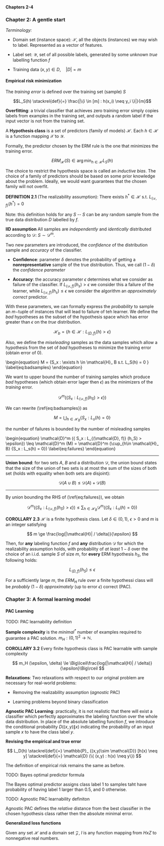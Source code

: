 **Chapters 2-4**

### Chapter 2: A gentle start

*Terminology:*

- Domain set (instance space): $\mathcal{X}$, all the objects (instances) we may wish to label. Represented as a vector of features.

- Label set: $\mathcal{Y}$, set of all possible labels, generated by some unknown _true_ labelling function $f$

- Training data $(x,y) \in D, \quad |D| = m$

#### Empirical risk minimization

The _training error_ is defined over the training set (sample) $S$

$$L_S(h) \stackrel{def}{=} \frac{|\{i \in [m] : h(x_i) \neq y_i \}|}{m}$$

**Overfitting**: a trivial classifier that achieves zero training error simply copies labels from examples in the training set, and outputs a random label if the input vector is not from the training set.

A **Hypothesis class** is a set of predictors (family of models) $\mathcal{H}$. Each $h\in \mathcal{H}$ is a function mapping $\mathcal{X}$ to $\mathcal{Y}$.

Formally, the predictor chosen by the ERM rule is the one that minimizes the training error.

$$
ERM_{\mathcal{H}} (S) \in \arg\min_{h\in \mathcal{H}} L_S (h)
$$

The choice to restrict the hypothesis space is called an _inductive bias_. The choice of a family of predictors should be based on some prior knowledge about the problem. Ideally, we would want guarantees that the chosen family will not overfit.

**DEFINITION 2.1** (The realizability assumption): There exists $h^* \in \mathcal{H}$ s.t. $L_{(\mathcal{D}, f)} (h^* ) = 0$

Note: this definition holds for any $S$ -- $S$ can be any random sample from the true data distribution $D$ labelled by $f$. 

**IID assumption** All samples are _independently_ and _identically_ distributed according to $\mathcal{D}$: $S\sim \mathcal{D}^m$.

Two new parameters are introduced, the _confidence_ of the distribution sample and _accuracy_ of the classifier.

- **Confidence**: parameter $\delta$ denotes the probability of getting a **nonrepresentative** sample of the true distribution. Thus, we call $(1 - \delta)$ the _confidence parameter_

- **Accuracy**: the accuracy parameter $\epsilon$ determines what we consider as failure of the classifier. If $L_{(\mathcal{D}, f)} (h_s) > \epsilon$ we consider this a failure of the learner, while $L_{(\mathcal{D}, f)} (h_s) \le \epsilon$ we consider the algorithm an _approximately correct_ predictor.

With these parameters, we can formally express the _probability_ to sample an $m-$tuple of instances that will lead to failure of teh learner. We define the _bad_ hypotheses as the subset of the hypothesis space which has error greater than $\epsilon$ on the _true_ distribution.

$$
\mathcal{H}_ b = \{ h \in \mathcal{H}: L_{(D,f)} (h) > \epsilon \}
$$

Also, we define the _miseleading_ samples as the data samples which allow a hypothesis from the set of _bad_ hypotheses to minimize the training error (obtain error of 0).

\begin{equation}
M = \{S_x : \exists h \in \mathcal{H}_ B s.t. L_S(h) = 0 \}
\label{eq:badsamples}
\end{equation}

We want to upper bound the number of training samples which produce _bad_ hypotheses (which obtain error lager then $\epsilon$) as the minimizers of the _training_ error.

$$
\mathcal{D}^m (\{ S_x : L_{(\mathcal{D}, f)} (h_S) > \epsilon\})
$$

We can rewrite (\ref{eq:badsamples}) as

$$
M = \bigcup_{h\in \mathcal{H}_ B} \{S_x : L_s(h) = 0\}
$$

the number of failures is bounded by the number of misleading samples

\begin{equation}
\mathcal{D}^m (\{ S_x : L_{(\mathcal{D}, f)} (h_S) > \epsilon\}) \leq \mathcal{D}^m (M) = \mathcal{D}^m (\cup_{h\in \mathcal{H}_ B} \{S_x : L_s(h) = 0\})
\label{eq:failures}
\end{equation}

---------

**Union bound**: for two sets $A$, $B$ and a distribution $\mathcal{D}$, the union bound states that the size of the union of two sets is at most the sum of the sizes of both set (holds with equality when both sets are disjoint): 

$$
\mathcal{D} (A \cup B) \le \mathcal{D} (A) + \mathcal{D}(B)
$$

---------

By union bounding the RHS of (\ref{eq:failures}), we obtain

$$
\mathcal{D}^m (\{ S_x : L_{(\mathcal{D}, f)} (h_S) > \epsilon\}) \leq \sum_{h\in \mathcal{H}_ B} \mathcal{D}^m (\{S_x : L_s(h) = 0\})
$$

**COROLLARY 2.3** $\mathcal{H}$ is a finite hypothesis class. Let $\delta \in (0, 1)$, $\epsilon > 0$ and $m$ is an integer satisfying

$$
m \ge \frac{log(|\mathcal{H}| / \delta)}{\epsilon}
$$

Then, for **any** labeling function $f$ and **any** distribution $\mathcal{D}$ for which the realizability assumption holds, with probability of _at least_ $1 - \delta$ over the choice of an i.i.d. sample $S$ of size $m$, for **every** ERM hypothesis $h_S$, the following holds:

$$
L_{(D, f)} (h_S) \le \epsilon
$$ 

For a sufficiently large $m$, the $ERM_H$ rule over a finite hypothessi class will be _probably_ ($1 - \delta$) _approximately_ (up to error $\epsilon$) correct (PAC).

### Chapter 3: A formal learning model

#### PAC Learning

TODO: PAC learnability definition

**Sample complexity** is the _minimal$^*$_ number of examples required to guarantee a PAC solution. $m_H: (0, 1)^2 \to \mathbb{N}$. 

**COROLLARY 3.2** Every finite hypothesis class is PAC learnable with sample complexity

$$
m_H (\epsilon, \delta) \le \Big\lceil\frac{log(|\mathcal{H}| / \delta)}{\epsilon}\Big\rceil
$$

**Relaxations**: Two relaxations with respect to our original problem are necessary for real-world problems:

- Removing the realizability assumption (_agnostic_ PAC)

- Learning problems beyond binary classification 

**Agnostic PAC Learning**: practically, it is not realistic that there will exist a classifier which perfectly approximates the labeling function over the whole data distribution. In place of the absolute labelling function $f$, we introduce the conditional probability $D((x,y)\|x)$ indicating the probability of an input sample $x$ to have the class label $y$.

**Revising the empirical and true error**

$$
L_D(h) \stackrel{def}{=} \mathbb{P}_ {(x,y)\sim \mathcal{D}} [h(x) \neq y] \stackrel{def}{=} \mathcal{D} (\{ (x,y) : h(x) \neq y\})
$$

The definition of empirical risk remains the same as before.

TODO: Bayes optimal predictor formula

The Bayes optimal predictor assigns class label $1$ to samples taht have probability of having label $1$ larger than $0.5$, and $0$ otherwise.

TODO: Agnostic PAC learnability definiton

Agnostic PAC defines the _relative_ distance from the best classifier in the chosen hypothesis class rather then the absolute minimal error.

**Generalized loss functions**

Given any set $\mathcal{H}$ and a domain set $\mathcal{Z}$, $l$ is any function mapping from $HxZ$ to nonnegative real numbers.

